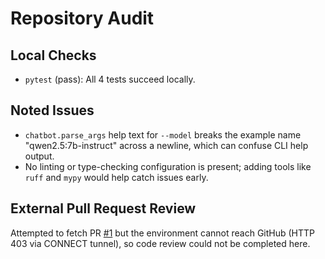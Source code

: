 # Repository Audit

## Local Checks
- `pytest` (pass): All 4 tests succeed locally.

## Noted Issues
- `chatbot.parse_args` help text for `--model` breaks the example name "qwen2.5:7b-instruct" across a newline, which can confuse CLI help output.
- No linting or type-checking configuration is present; adding tools like `ruff` and `mypy` would help catch issues early.

## External Pull Request Review
Attempted to fetch PR [#1](https://github.com/ErinConradMountain/qwen-chatbot/pull/1) but the environment cannot reach GitHub (HTTP 403 via CONNECT tunnel), so code review could not be completed here.
